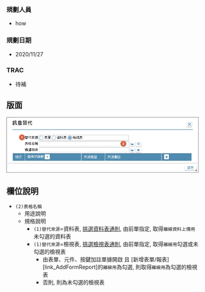 ### <div id="user">規劃人員</div>
* how

### <div id="updatedate">規劃日期</div>
* 2020/11/27

### <div id="trac">TRAC</div>
* <ps>待補</ps> 

## <div id="layout">版面</div>
![pic][image_Replace]

## <div id="object-desc">欄位說明</div>
* `(2)表格名稱`
    * 用途說明
    * 規格說明
        * `(1)替代來源`=資料表, [挑選資料表通則][link_ruledialog3], 由前單指定, 取得`離線資料上傳用`未勾選的資料表
        * `(1)替代來源`=檢視表, [挑選檢視表通則][link_ruledialog4], 由前單指定, 取得`離線用`勾選或未勾選的檢視表
            * 由表單、元件、按鍵加註單據開啟 且 [新增表單/報表][link_AddFormReport]的`離線用`為勾選, 則取得`離線用`為勾選的檢視表
            * 否則, 則為未勾選的檢視表

<!-- 圖片 -->
[image_Replace]:attachment/Replace.png

<!-- 超連結 -->
[link_ruledialog3]:/8.10.0/IDE/Specification/RulesDialog/README#ruledialog3 "共用通則_開啟單據/挑選資料表通則"
[link_ruledialog4]:/8.10.0/IDE/Specification/RulesDialog/README#ruledialog4 "共用通則_開啟單據/挑選檢視表通則"
